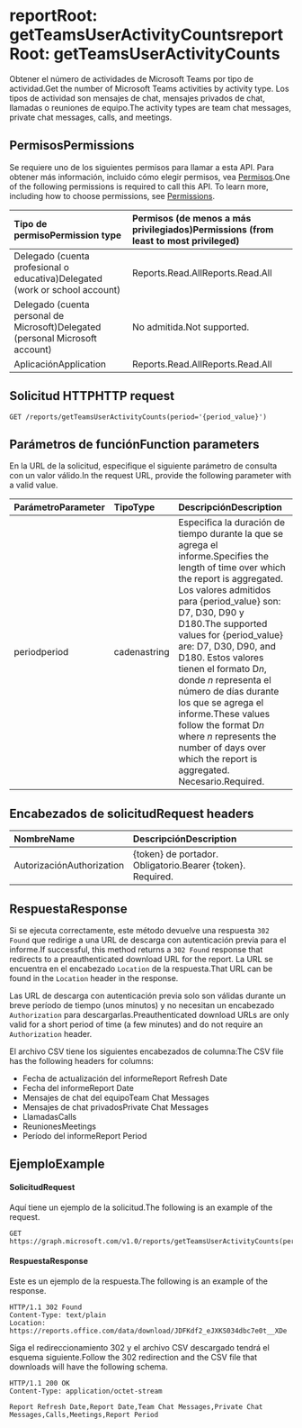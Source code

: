 # <a name="reportroot-getteamsuseractivitycounts"></a><span data-ttu-id="e2afb-101">reportRoot: getTeamsUserActivityCounts</span><span class="sxs-lookup"><span data-stu-id="e2afb-101">reportRoot: getTeamsUserActivityCounts</span></span>

<span data-ttu-id="e2afb-102">Obtener el número de actividades de Microsoft Teams por tipo de actividad.</span><span class="sxs-lookup"><span data-stu-id="e2afb-102">Get the number of Microsoft Teams activities by activity type.</span></span> <span data-ttu-id="e2afb-103">Los tipos de actividad son mensajes de chat, mensajes privados de chat, llamadas o reuniones de equipo.</span><span class="sxs-lookup"><span data-stu-id="e2afb-103">The activity types are team chat messages, private chat messages, calls, and meetings.</span></span>

## <a name="permissions"></a><span data-ttu-id="e2afb-104">Permisos</span><span class="sxs-lookup"><span data-stu-id="e2afb-104">Permissions</span></span>

<span data-ttu-id="e2afb-p102">Se requiere uno de los siguientes permisos para llamar a esta API. Para obtener más información, incluido cómo elegir permisos, vea [Permisos](../../../concepts/permissions_reference.md).</span><span class="sxs-lookup"><span data-stu-id="e2afb-p102">One of the following permissions is required to call this API. To learn more, including how to choose permissions, see [Permissions](../../../concepts/permissions_reference.md).</span></span>

| <span data-ttu-id="e2afb-107">Tipo de permiso</span><span class="sxs-lookup"><span data-stu-id="e2afb-107">Permission type</span></span>                        | <span data-ttu-id="e2afb-108">Permisos (de menos a más privilegiados)</span><span class="sxs-lookup"><span data-stu-id="e2afb-108">Permissions (from least to most privileged)</span></span> |
| :------------------------------------- | :--------------------------------------- |
| <span data-ttu-id="e2afb-109">Delegado (cuenta profesional o educativa)</span><span class="sxs-lookup"><span data-stu-id="e2afb-109">Delegated (work or school account)</span></span>     | <span data-ttu-id="e2afb-110">Reports.Read.All</span><span class="sxs-lookup"><span data-stu-id="e2afb-110">Reports.Read.All</span></span>                         |
| <span data-ttu-id="e2afb-111">Delegado (cuenta personal de Microsoft)</span><span class="sxs-lookup"><span data-stu-id="e2afb-111">Delegated (personal Microsoft account)</span></span> | <span data-ttu-id="e2afb-112">No admitida.</span><span class="sxs-lookup"><span data-stu-id="e2afb-112">Not supported.</span></span>                           |
| <span data-ttu-id="e2afb-113">Aplicación</span><span class="sxs-lookup"><span data-stu-id="e2afb-113">Application</span></span>                            | <span data-ttu-id="e2afb-114">Reports.Read.All</span><span class="sxs-lookup"><span data-stu-id="e2afb-114">Reports.Read.All</span></span>                         |

## <a name="http-request"></a><span data-ttu-id="e2afb-115">Solicitud HTTP</span><span class="sxs-lookup"><span data-stu-id="e2afb-115">HTTP request</span></span>

<!-- { "blockType": "ignored" } -->

```http
GET /reports/getTeamsUserActivityCounts(period='{period_value}')
```

## <a name="function-parameters"></a><span data-ttu-id="e2afb-116">Parámetros de función</span><span class="sxs-lookup"><span data-stu-id="e2afb-116">Function parameters</span></span>

<span data-ttu-id="e2afb-117">En la URL de la solicitud, especifique el siguiente parámetro de consulta con un valor válido.</span><span class="sxs-lookup"><span data-stu-id="e2afb-117">In the request URL, provide the following parameter with a valid value.</span></span>

| <span data-ttu-id="e2afb-118">Parámetro</span><span class="sxs-lookup"><span data-stu-id="e2afb-118">Parameter</span></span> | <span data-ttu-id="e2afb-119">Tipo</span><span class="sxs-lookup"><span data-stu-id="e2afb-119">Type</span></span>   | <span data-ttu-id="e2afb-120">Descripción</span><span class="sxs-lookup"><span data-stu-id="e2afb-120">Description</span></span>                              |
| :-------- | :----- | :--------------------------------------- |
| <span data-ttu-id="e2afb-121">period</span><span class="sxs-lookup"><span data-stu-id="e2afb-121">period</span></span>    | <span data-ttu-id="e2afb-122">cadena</span><span class="sxs-lookup"><span data-stu-id="e2afb-122">string</span></span> | <span data-ttu-id="e2afb-123">Especifica la duración de tiempo durante la que se agrega el informe.</span><span class="sxs-lookup"><span data-stu-id="e2afb-123">Specifies the length of time over which the report is aggregated.</span></span> <span data-ttu-id="e2afb-124">Los valores admitidos para {period_value} son: D7, D30, D90 y D180.</span><span class="sxs-lookup"><span data-stu-id="e2afb-124">The supported values for {period_value} are: D7, D30, D90, and D180.</span></span> <span data-ttu-id="e2afb-125">Estos valores tienen el formato D*n*, donde *n* representa el número de días durante los que se agrega el informe.</span><span class="sxs-lookup"><span data-stu-id="e2afb-125">These values follow the format D*n* where *n* represents the number of days over which the report is aggregated.</span></span> <span data-ttu-id="e2afb-126">Necesario.</span><span class="sxs-lookup"><span data-stu-id="e2afb-126">Required.</span></span> |

## <a name="request-headers"></a><span data-ttu-id="e2afb-127">Encabezados de solicitud</span><span class="sxs-lookup"><span data-stu-id="e2afb-127">Request headers</span></span>

| <span data-ttu-id="e2afb-128">Nombre</span><span class="sxs-lookup"><span data-stu-id="e2afb-128">Name</span></span>          | <span data-ttu-id="e2afb-129">Descripción</span><span class="sxs-lookup"><span data-stu-id="e2afb-129">Description</span></span>               |
| :------------ | :------------------------ |
| <span data-ttu-id="e2afb-130">Autorización</span><span class="sxs-lookup"><span data-stu-id="e2afb-130">Authorization</span></span> | <span data-ttu-id="e2afb-p104">{token} de portador. Obligatorio.</span><span class="sxs-lookup"><span data-stu-id="e2afb-p104">Bearer {token}. Required.</span></span> |

## <a name="response"></a><span data-ttu-id="e2afb-133">Respuesta</span><span class="sxs-lookup"><span data-stu-id="e2afb-133">Response</span></span>

<span data-ttu-id="e2afb-134">Si se ejecuta correctamente, este método devuelve una respuesta `302 Found` que redirige a una URL de descarga con autenticación previa para el informe.</span><span class="sxs-lookup"><span data-stu-id="e2afb-134">If successful, this method returns a `302 Found` response that redirects to a preauthenticated download URL for the report.</span></span> <span data-ttu-id="e2afb-135">La URL se encuentra en el encabezado `Location` de la respuesta.</span><span class="sxs-lookup"><span data-stu-id="e2afb-135">That URL can be found in the `Location` header in the response.</span></span>

<span data-ttu-id="e2afb-136">Las URL de descarga con autenticación previa solo son válidas durante un breve período de tiempo (unos minutos) y no necesitan un encabezado `Authorization` para descargarlas.</span><span class="sxs-lookup"><span data-stu-id="e2afb-136">Preauthenticated download URLs are only valid for a short period of time (a few minutes) and do not require an `Authorization` header.</span></span>

<span data-ttu-id="e2afb-137">El archivo CSV tiene los siguientes encabezados de columna:</span><span class="sxs-lookup"><span data-stu-id="e2afb-137">The CSV file has the following headers for columns:</span></span>

- <span data-ttu-id="e2afb-138">Fecha de actualización del informe</span><span class="sxs-lookup"><span data-stu-id="e2afb-138">Report Refresh Date</span></span>
- <span data-ttu-id="e2afb-139">Fecha del informe</span><span class="sxs-lookup"><span data-stu-id="e2afb-139">Report Date</span></span>
- <span data-ttu-id="e2afb-140">Mensajes de chat del equipo</span><span class="sxs-lookup"><span data-stu-id="e2afb-140">Team Chat Messages</span></span>
- <span data-ttu-id="e2afb-141">Mensajes de chat privados</span><span class="sxs-lookup"><span data-stu-id="e2afb-141">Private Chat Messages</span></span>
- <span data-ttu-id="e2afb-142">Llamadas</span><span class="sxs-lookup"><span data-stu-id="e2afb-142">Calls</span></span>
- <span data-ttu-id="e2afb-143">Reuniones</span><span class="sxs-lookup"><span data-stu-id="e2afb-143">Meetings</span></span>
- <span data-ttu-id="e2afb-144">Período del informe</span><span class="sxs-lookup"><span data-stu-id="e2afb-144">Report Period</span></span>

## <a name="example"></a><span data-ttu-id="e2afb-145">Ejemplo</span><span class="sxs-lookup"><span data-stu-id="e2afb-145">Example</span></span>

#### <a name="request"></a><span data-ttu-id="e2afb-146">Solicitud</span><span class="sxs-lookup"><span data-stu-id="e2afb-146">Request</span></span>

<span data-ttu-id="e2afb-147">Aquí tiene un ejemplo de la solicitud.</span><span class="sxs-lookup"><span data-stu-id="e2afb-147">The following is an example of the request.</span></span>

<!-- {
  "blockType": "request",
  "name": "reportroot_getteamsuseractivitycounts"
}-->

```http
GET https://graph.microsoft.com/v1.0/reports/getTeamsUserActivityCounts(period='D7')
```

#### <a name="response"></a><span data-ttu-id="e2afb-148">Respuesta</span><span class="sxs-lookup"><span data-stu-id="e2afb-148">Response</span></span>

<span data-ttu-id="e2afb-149">Este es un ejemplo de la respuesta.</span><span class="sxs-lookup"><span data-stu-id="e2afb-149">The following is an example of the response.</span></span>

<!-- {
  "blockType": "response",
  "truncated": true,
  "@odata.type": "microsoft.graph.report"
} -->

```http
HTTP/1.1 302 Found
Content-Type: text/plain
Location: https://reports.office.com/data/download/JDFKdf2_eJXKS034dbc7e0t__XDe
```
<span data-ttu-id="e2afb-150">Siga el redireccionamiento 302 y el archivo CSV descargado tendrá el esquema siguiente.</span><span class="sxs-lookup"><span data-stu-id="e2afb-150">Follow the 302 redirection and the CSV file that downloads will have the following schema.</span></span>

<!-- { "blockType": "ignored" } --> 

```http
HTTP/1.1 200 OK
Content-Type: application/octet-stream

Report Refresh Date,Report Date,Team Chat Messages,Private Chat Messages,Calls,Meetings,Report Period
```
